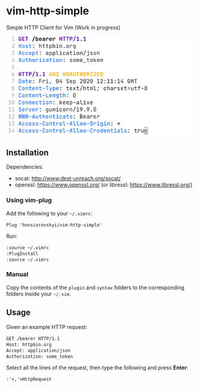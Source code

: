 # vim-http-simple
Simple HTTP Client for Vim (Work in progress)

![Screenshot](./doc/screenshot.png)

## Installation

Dependencies:

- socat: http://www.dest-unreach.org/socat/
- openssl: https://www.openssl.org/ (or libressl: https://www.libressl.org/)

### Using vim-plug

Add the following to your `~/.vimrc`:
```
Plug 'honsiorovskyi/vim-http-simple'
```

Run:
```
:source ~/.vimrc
:PlugInstall
:source ~/.vimrc
```

### Manual

Copy the contents of the `plugin` and `syntax` folders to the corresponding folders inside your `~/.vim`.

## Usage

Given an example HTTP request:
```
GET /bearer HTTP/1.1
Host: httpbin.org
Accept: application/json
Authorization: some_token
```

Select all the lines of the request, then type the following and press **Enter**:
```
:'<,'>HttpRequest
```

